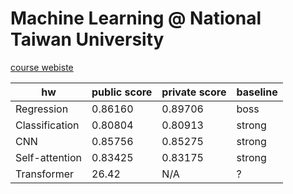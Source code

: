 # Machine Learning @ National Taiwan University

[course webiste](https://speech.ee.ntu.edu.tw/~hylee/ml/2022-spring.php)

| hw | public score | private score | baseline |
| --- | --- | --- | --- |
| Regression | 0.86160 | 0.89706 | boss |
| Classification | 0.80804 | 0.80913| strong |
| CNN | 0.85756 | 0.85275 | strong |
| Self-attention | 0.83425 |0.83175 | strong |
| Transformer | 26.42 | N/A  | ? |